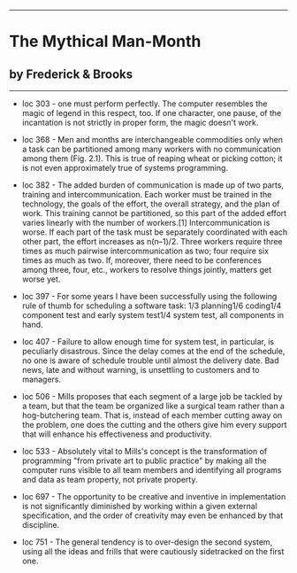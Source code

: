 
---
#  The Mythical Man-Month
## by Frederick & Brooks
---

 - loc 303 - one must perform perfectly. The computer resembles the magic of legend in this respect, too. If one character, one pause, of the incantation is not strictly in proper form, the magic doesn't work.

 - loc 368 - Men and months are interchangeable commodities only when a task can be partitioned among many workers with no communication among them (Fig. 2.1). This is true of reaping wheat or picking cotton; it is not even approximately true of systems programming.

 - loc 382 - The added burden of communication is made up of two parts, training and intercommunication. Each worker must be trained in the technology, the goals of the effort, the overall strategy, and the plan of work. This training cannot be partitioned, so this part of the added effort varies linearly with the number of workers.[1] Intercommunication is worse. If each part of the task must be separately coordinated with each other part, the effort increases as n(n–1)/2. Three workers require three times as much pairwise intercommunication as two; four require six times as much as two. If, moreover, there need to be conferences among three, four, etc., workers to resolve things jointly, matters get worse yet.

 - loc 397 - For some years I have been successfully using the following rule of thumb for scheduling a software task: 1/3 planning1/6 coding1/4 component test and early system test1/4 system test, all components in hand.

 - loc 407 - Failure to allow enough time for system test, in particular, is peculiarly disastrous. Since the delay comes at the end of the schedule, no one is aware of schedule trouble until almost the delivery date. Bad news, late and without warning, is unsettling to customers and to managers.

 - loc 506 - Mills proposes that each segment of a large job be tackled by a team, but that the team be organized like a surgical team rather than a hog-butchering team. That is, instead of each member cutting away on the problem, one does the cutting and the others give him every support that will enhance his effectiveness and productivity.

 - loc 533 - Absolutely vital to Mills's concept is the transformation of programming "from private art to public practice" by making all the computer runs visible to all team members and identifying all programs and data as team property, not private property.

 - loc 697 - The opportunity to be creative and inventive in implementation is not significantly diminished by working within a given external specification, and the order of creativity may even be enhanced by that discipline.

 - loc 751 - The general tendency is to over-design the second system, using all the ideas and frills that were cautiously sidetracked on the first one.

